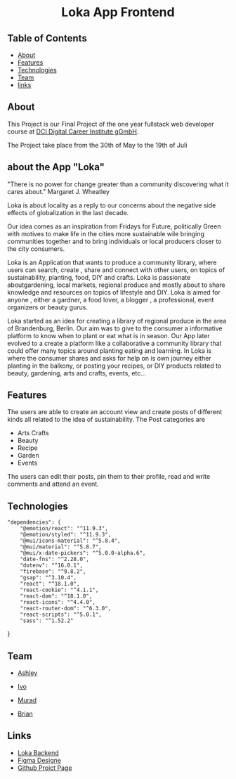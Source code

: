 <h1 align="center">Loka App Frontend</h1>

<!-- TABLE OF CONTENTS -->

## Table of Contents

- [About](#about)  
- [Features](#features)
- [Technologies](#technologies)
- [Team](#team)
- [links](#links)

<!-- ABOUT -->

## About


This Project is our Final Project of the one year fullstack web developer course at [DCI Digital Career Institute gGmbH](https://digitalcareerinstitute.org/de/).

The Project take place from the 30th of May to the 19th of Juli

## about the App "Loka"

"There is no power for change greater than a community discovering what it cares about." Margaret J. Wheatley

Loka is about locality as a reply to our concerns about the negative side effects of globalization in the last decade.

Our idea comes as an inspiration from Fridays for Future, politically Green with motives to make life in the cities more sustainable wile bringing communities together and to bring individuals or local producers closer to the city consumers.

Loka is an Application that wants to produce a community library, where users can search, create , share and connect with other users, on topics of sustainability, planting, food, DIY and crafts. Loka is passionate aboutgardening, local markets, regional produce and mostly about to share knowledge and resources on topics of lifestyle and DIY. Loka is aimed for anyone , either a gardner, a food lover, a blogger , a professional, event organizers or beauty gurus.

Loka started as an idea for creating a library of regional produce in the area of Brandenburg, Berlin. Our aim was to give to the consumer a informative platform to know when to plant or eat what is in season. Our App later evolved to a create a platform like a collaborative a community library that could offer many topics around planting eating and learning. In Loka is where the consumer shares and asks for help on is own journey either planting in the balkony, or posting your recipes, or DIY products related to beauty, gardening, arts and crafts, events, etc... 



<!-- FEATURES -->

## Features

The users are able to create an account view and create posts of different kinds all related to the idea of sustainability.
The Post categories are 
- Arts Crafts
- Beauty
- Recipe
- Garden
- Events

The users can edit their posts, pin them to their profile, read and write comments and attend an event.


<!-- TECHNOLOGIES -->

## Technologies

    "dependencies": {
        "@emotion/react": "^11.9.3",
        "@emotion/styled": "^11.9.3",
        "@mui/icons-material": "^5.8.4",
        "@mui/material": "^5.8.7",
        "@mui/x-date-pickers": "^5.0.0-alpha.6",
        "date-fns": "^2.28.0",
        "dotenv": "^16.0.1",
        "firebase": "^9.8.2",
        "gsap": "^3.10.4",
        "react": "^18.1.0",
        "react-cookie": "^4.1.1",
        "react-dom": "^18.1.0",
        "react-icons": "^4.4.0",
        "react-router-dom": "^6.3.0",
        "react-scripts": "^5.0.1",
        "sass": "^1.52.2"
  }
  
<!-- TEAM -->

## Team


- [Ashley](https://github.com/heyitsashleyhere)

- [Ivo](https://github.com/ivoserra)

- [Murad](https://github.com/muradgm)

- [Brian](https://github.com/BrianLadwig)




<!-- LINKS -->


## Links


- [Loka Backend](https://github.com/BrianLadwig/BAIM-backend/tree/main)
- [Figma Designe](https://www.figma.com/file/ATMhtCX7NRp9otxh0y1EMy/Untitled-(Copy)?node-id=0%3A1)
- [Github Projct Page](https://github.com/users/heyitsashleyhere/projects/2)
